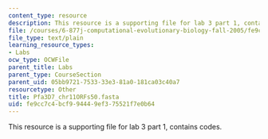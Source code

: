 ```yaml
---
content_type: resource
description: This resource is a supporting file for lab 3 part 1, contains codes.
file: /courses/6-877j-computational-evolutionary-biology-fall-2005/fe9cc7c4bcf994449ef375521f7e0b64_Pfa3D7_chr11ORFs50.fasta
file_type: text/plain
learning_resource_types:
- Labs
ocw_type: OCWFile
parent_title: Labs
parent_type: CourseSection
parent_uid: 05bb9721-7533-33e3-81a0-181ca03c40a7
resourcetype: Other
title: Pfa3D7_chr11ORFs50.fasta
uid: fe9cc7c4-bcf9-9444-9ef3-75521f7e0b64
---
```

This resource is a supporting file for lab 3 part 1, contains codes.